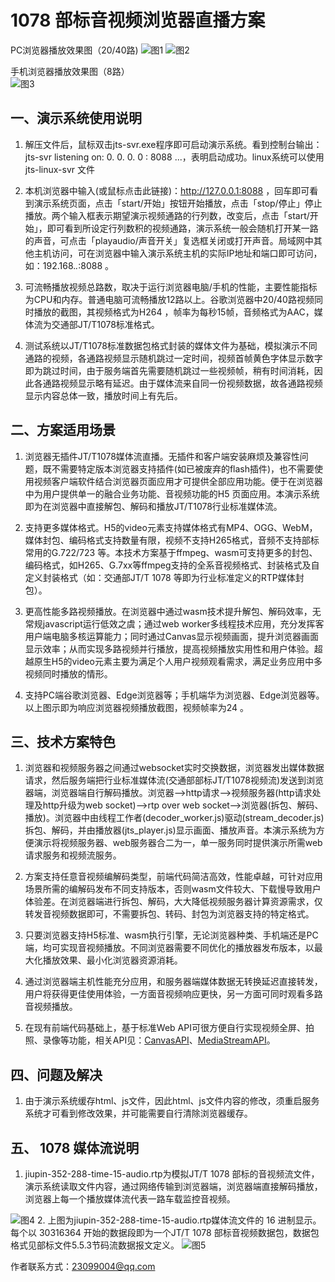 # 1078 部标音视频浏览器直播方案

PC浏览器播放效果图（20/40路)
![图1](https://user-images.githubusercontent.com/112754795/188305058-92c4992f-8d35-4663-90b0-a449fd249ec1.jpg)
![图2](https://user-images.githubusercontent.com/112754795/188305097-d917535c-4db4-4591-a33b-664467d5f4c4.jpg)

手机浏览器播放效果图（8路）<br>
![图3](https://user-images.githubusercontent.com/112754795/188305111-4f70ee86-e02b-4f59-86e7-988103e310ac.jpg)

## 一、演示系统使用说明

1. 解压文件后，鼠标双击jts-svr.exe程序即可启动演示系统。看到控制台输出：jts-svr listening on: 0. 0. 0. 0 : 8088 ...，表明启动成功。linux系统可以使用jts-linux-svr
文件

2. 本机浏览器中输入(或鼠标点击此链接)：http://127.0.0.1:8088 ，回车即可看到演示系统页面，点击「start/开始」按钮开始播放，点击「stop/停止」停止播放。两个输入框表示期望演示视频通路的行列数，改变后，点击「start/开始」，即可看到所设定行列数积的视频通路，演示系统一般会随机打开某一路的声音，可点击「playaudio/声音开关」复选框关闭或打开声音。局域网中其他主机访问，可在浏览器中输入演示系统主机的实际IP地址和端口即可访问，如：192.168.*.*:8088 。

3. 可流畅播放视频总路数，取决于运行浏览器电脑/手机的性能，主要性能指标为CPU和内存。普通电脑可流畅播放12路以上。谷歌浏览器中20/40路视频同时播放的截图，其视频格式为H264 ，帧率为每秒15帧，音频格式为AAC，媒体流为交通部JT/T1078标准格式。

4. 测试系统以JT/T1078标准数据包格式封装的媒体文件为基础，模拟演示不同通路的视频，各通路视频显示随机跳过一定时间，视频首帧黄色字体显示数字即为跳过时间，由于服务端首先需要随机跳过一些视频帧，稍有时间消耗，因此各通路视频显示略有延迟。由于媒体流来自同一份视频数据，故各通路视频显示内容总体一致，播放时间上有先后。

## 二、方案适用场景

1. 浏览器无插件JT/T1078媒体流直播。无插件和客户端安装麻烦及兼容性问题，既不需要特定版本浏览器支持插件(如已被废弃的flash插件)，也不需要使用视频客户端软件结合浏览器页面应用才可提供全部应用功能。便于在浏览器中为用户提供单一的融合业务功能、音视频功能的H5 页面应用。本演示系统即为在浏览器中直接解包、解码和播放JT/T1078行业标准媒体流。

2. 支持更多媒体格式。H5的video元素支持媒体格式有MP4、OGG、WebM，媒体封包、编码格式支持数量有限，视频不支持H265格式，音频不支持部标常用的G.722/723 等。本技术方案基于ffmpeg、wasm可支持更多的封包、编码格式，如H265、G.7xx等ffmpeg支持的全系音视频格式、封装格式及自定义封装格式（如：交通部JT/T 1078 等即为行业标准定义的RTP媒体封包）。

3. 更高性能多路视频播放。在浏览器中通过wasm技术提升解包、解码效率，无常规javascript运行低效之虞；通过web worker多线程技术应用，充分发挥客用户端电脑多核运算能力；同时通过Canvas显示视频画面，提升浏览器画面显示效率；从而实现多路视频并行播放，提高视频播放实用性和用户体验。超越原生H5的video元素主要为满足个人用户视频观看需求，满足业务应用中多视频同时播放的情形。

4. 支持PC端谷歌浏览器、Edge浏览器等；手机端华为浏览器、Edge浏览器等。以上图示即为响应浏览器视频播放截图，视频帧率为24 。

## 三、技术方案特色

1. 浏览器和视频服务器之间通过websocket实时交换数据，浏览器发出媒体数据请求，然后服务端把行业标准媒体流(交通部部标JT/T1078视频流)发送到浏览器端，浏览器端自行解码播放。浏览器-->http请求-->视频服务器(http请求处理及http升级为web socket)-->rtp over web socket-->浏览器(拆包、解码、播放)。浏览器中由线程工作者(decoder_worker.js)驱动(stream_decoder.js)拆包、解码，并由播放器(jts_player.js)显示画面、播放声音。本演示系统为方便演示将视频服务器、web服务器合二为一，单一服务同时提供演示所需web请求服务和视频流服务。

2. 方案支持任意音视频编解码类型，前端代码简洁高效，性能卓越，可针对应用场景所需的编解码发布不同支持版本，否则wasm文件较大、下载慢导致用户体验差。在浏览器端进行拆包、解码，大大降低视频服务器计算资源需求，仅转发音视频数据即可，不需要拆包、转码、封包为浏览器支持的特定格式。

3. 只要浏览器支持H5标准、wasm执行引擎，无论浏览器种类、手机端还是PC端，均可实现音视频播放。不同浏览器需要不同优化的播放器发布版本，以最大化播放效果、最小化浏览器资源消耗。

4. 通过浏览器端主机性能充分应用，和服务器端媒体数据无转换延迟直接转发，用户将获得更佳使用体验，一方面音视频响应更快，另一方面可同时观看多路音视频播放。

5. 在现有前端代码基础上，基于标准Web API可很方便自行实现视频全屏、拍照、录像等功能，相关API见：[CanvasAPI](https://developer.mozilla.org/zh-CN/docs/Web/API/HTMLCanvasElement/toDataURL)、[MediaStreamAPI](https://developer.mozilla.org/zh-CN/docs/Web/API/CanvasCaptureMediaStreamTrack)。

## 四、问题及解决

1. 由于演示系统缓存html、js文件，因此html、js文件内容的修改，须重启服务系统才可看到修改效果，并可能需要自行清除浏览器缓存。

## 五、 1078 媒体流说明

1. jiupin-352-288-time-15-audio.rtp为模拟JT/T 1078 部标的音视频流文件，演示系统读取文件内容，通过网络传输到浏览器端，浏览器端直接解码播放，浏览器上每一个播放媒体流代表一路车载监控音视频。

![图4](https://user-images.githubusercontent.com/112754795/188494589-11844191-afe5-4c0b-ba78-30e12f8b354a.jpg)
2. 上图为jiupin-352-288-time-15-audio.rtp媒体流文件的 16 进制显示。每个以 30316364 开始的数据段即为一个JT/T 1078 部标音视频数据包，数据包格式见部标文件5.5.3节码流数据报文定义。
![图5](https://user-images.githubusercontent.com/112754795/188494738-10653744-97cc-4f3a-9fe6-d7f5cf7f11d9.jpg)

作者联系方式：23099004@qq.com
